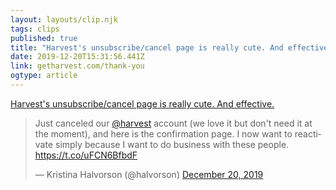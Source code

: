 ```yaml
---
layout: layouts/clip.njk 
tags: clips 
published: true 
title: "Harvest's unsubscribe/cancel page is really cute. And effective." 
date: 2019-12-20T15:31:56.441Z 
link: getharvest.com/thank-you 
ogtype: article 
---
```

[Harvest's unsubscribe/cancel page is really cute. And effective.](getharvest.com/thank-you) 
<blockquote class="twitter-tweet"><p lang="en" dir="ltr">Just canceled our <a href="https://twitter.com/harvest?ref_src=twsrc%5Etfw">@harvest</a> account (we love it but don&#39;t need it at the moment), and here is the confirmation page. I now want to reactivate simply because I want to do business with these people. <a href="https://t.co/uFCN6BfbdF">https://t.co/uFCN6BfbdF</a></p>&mdash; Kristina Halvorson (@halvorson) <a href="https://twitter.com/halvorson/status/1208046408651149323?ref_src=twsrc%5Etfw">December 20, 2019</a></blockquote> <script async src="https://platform.twitter.com/widgets.js" charset="utf-8"></script> 
